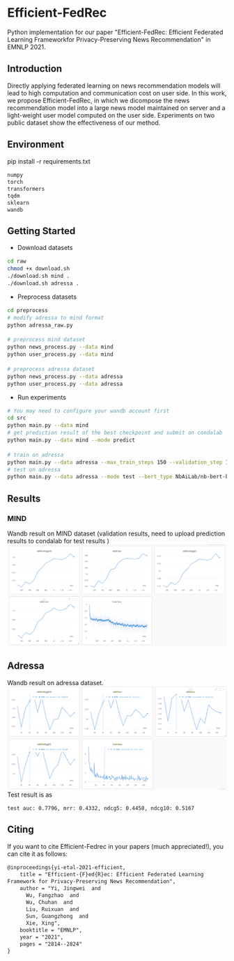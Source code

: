 # Efficient-FedRec
Python implementation for our paper "Efficient-FedRec: Efficient Federated Learning Frameworkfor Privacy-Preserving News Recommendation" in EMNLP 2021.

## Introduction
Directly applying federated learning on news recommendation models will lead to high computation and communication cost on user side.
In this work, we propose Efficient-FedRec, in which we dicompose the news recommendation model into a large news model maintained on server and a light-weight user model computed on the user side.
Experiments on two public dataset show the effectiveness of our method.


## Environment
pip install -r requirements.txt
```
numpy
torch
transformers
tqdm
sklearn
wandb
```

## Getting Started
* Download datasets 
```bash
cd raw
chmod +x download.sh
./download.sh mind .
./download.sh adressa .
```
* Preprocess datasets 
```bash
cd preprocess
# modify adressa to mind format
python adressa_raw.py

# preprocess mind dataset
python news_process.py --data mind
python user_process.py --data mind

# preprocess adressa dataset
python news_process.py --data adressa
python user_process.py --data adressa
```

* Run experiments
```bash
# You may need to configure your wandb account first
cd src
python main.py --data mind
# get prediction result of the best checkpoint and submit on condalab
python main.py --data mind --mode predict

# train on adressa
python main.py --data adressa --max_train_steps 150 --validation_step 10 --bert_type NbAiLab/nb-bert-base
# test on adressa
python main.py --data adressa --mode test --bert_type NbAiLab/nb-bert-base
```


## Results

### MIND 
Wandb result on MIND dataset (validation results, need to upload prediction results to condalab for test results )
![](./.figure/mind-result.png)

## Adressa
Wandb result on adressa dataset.
![](./.figure/adressa-result.png)
Test result is as
```
test auc: 0.7796, mrr: 0.4332, ndcg5: 0.4458, ndcg10: 0.5167
```

## Citing
If you want to cite Efficient-Fedrec in your papers (much appreciated!), you can cite it as follows:
```
@inproceedings{yi-etal-2021-efficient,
    title = "Efficient-{F}ed{R}ec: Efficient Federated Learning Framework for Privacy-Preserving News Recommendation",
    author = "Yi, Jingwei  and
      Wu, Fangzhao  and
      Wu, Chuhan  and
      Liu, Ruixuan  and
      Sun, Guangzhong  and
      Xie, Xing",
    booktitle = "EMNLP",
    year = "2021",
    pages = "2814--2824"
}
```
